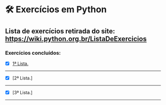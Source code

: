 # :hammer_and_wrench: Exercícios em Python
## Lista de exercícios retirada do site: https://wiki.python.org.br/ListaDeExercicios
### Exercícios concluídos:
- [x] [1ª Lista.](https://github.com/PedroSantana2/exercicios-em-python/tree/main/primeira_lista)
---
- [x] [2ª Lista.]
---
- [x] [3ª Lista.]
---

